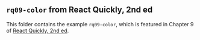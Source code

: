 ## `rq09-color` from React Quickly, 2nd ed

This folder contains the example `rq09-color`, which is featured in Chapter 9 of [React Quickly, 2nd ed](https://reactquickly.dev).

